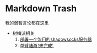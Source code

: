 # Markdown Trash

我的弱智言论都在这里

* 树梅派相关
  1. [部署一个能用的shadowsocks服务器](./raspberrypi/部署一个能用的shadowsocks服务器.md)
  1. [单臂陆游(未完成)](./raspberrypi/单臂陆游.md)
